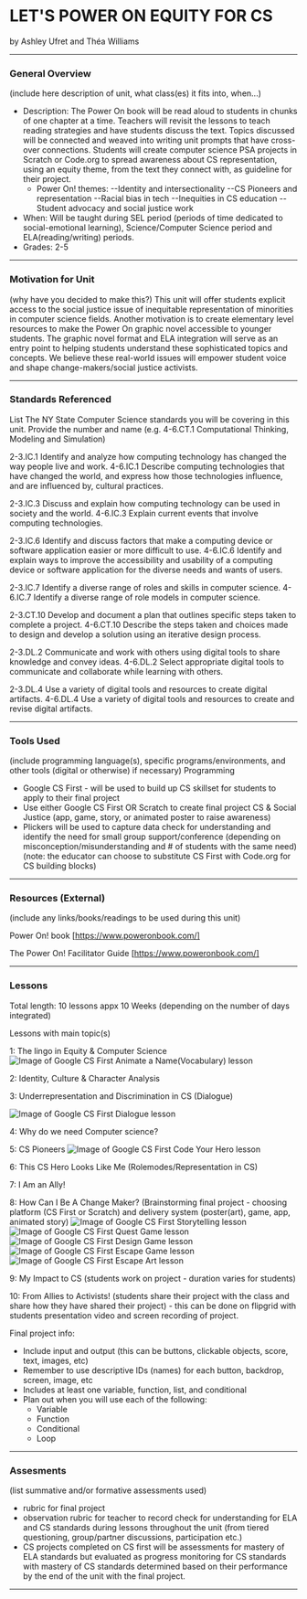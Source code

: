 # LET'S POWER ON EQUITY FOR CS
by Ashley Ufret and Théa Williams

-----

### General Overview
(include here description of unit, what class(es) it fits into, when...)
- Description: The Power On book will be read aloud to students in chunks of one chapter at a time. Teachers will revisit the lessons to teach reading strategies and have students discuss the text. Topics discussed will be connected and weaved into writing unit prompts that have cross-over connections. Students will create computer science PSA projects in Scratch or Code.org to spread awareness about CS representation, using an equity theme, from the text they connect with, as guideline for their project. 
  - Power On! themes:
    --Identity and intersectionality
    --CS Pioneers and representation
    --Racial bias in tech
    --Inequities in CS education
    --Student advocacy and social justice work
- When: Will be taught during SEL period (periods of time dedicated to social-emotional learning), Science/Computer Science period and ELA(reading/writing) periods. 
- Grades: 2-5

---

### Motivation for Unit
(why have you decided to make this?)
This unit will offer students explicit access to the social justice issue of inequitable representation of minorities in computer science fields. Another motivation is to create elementary level resources to make the Power On graphic novel accessible to younger students. The graphic novel format and ELA integration will serve as an entry point to helping students understand these sophisticated topics and concepts. We believe these real-world issues will empower student voice and shape change-makers/social justice activists.

---

### Standards Referenced
List The NY State Computer Science standards you will be covering in this unit. Provide the number and name (e.g. 4-6.CT.1 Computational Thinking, Modeling and Simulation)

2-3.IC.1    Identify and analyze how computing technology has changed the way people live and work.
4-6.IC.1    Describe computing technologies that have changed the world, and express how those technologies influence, and are influenced by, cultural practices.


2-3.IC.3    Discuss and explain how computing technology can be used in society and the world.
4-6.IC.3    Explain current events that involve computing technologies. 


2-3.IC.6    Identify and discuss factors that make a computing device or software application easier or more difficult to use.
4-6.IC.6    Identify and explain ways to improve the accessibility and usability of a computing device or software application for the diverse needs and wants of users.

2-3.IC.7    Identify a diverse range of roles and skills in computer science.
4-6.IC.7    Identify a diverse range of role models in computer science.

2-3.CT.10    Develop and document a plan that outlines specific steps taken to complete a project.
4-6.CT.10    Describe the steps taken and choices made to design and develop a solution using an iterative design process.

2-3.DL.2    Communicate and work with others using digital tools to share knowledge and convey ideas.
4-6.DL.2    Select appropriate digital tools to communicate and collaborate while learning with others. 

2-3.DL.4    Use a variety of digital tools and resources to create digital artifacts.
4-6.DL.4    Use a variety of digital tools and resources to create and revise digital artifacts.

---
### Tools Used
(include programming language(s), specific programs/environments, and other tools (digital or otherwise) if necessary)
Programming
- Google CS First - will be used to build up CS skillset for students to apply to their final project 
- Use either Google CS First OR Scratch to create final project CS & Social Justice (app, game, story, or animated poster to raise awareness)
- Plickers will be used to capture data check for understanding and identify the need for small group support/conference (depending on misconception/misunderstanding and # of students with the same need)
(note: the educator can choose to substitute CS First with Code.org for CS building blocks)
---

### Resources (External)
(include any links/books/readings to be used during this unit)

Power On! book [https://www.poweronbook.com/]

The Power On! Facilitator Guide [https://www.poweronbook.com/]

---

### Lessons
Total length: 10 lessons appx 10 Weeks (depending on the number of days integrated)

Lessons with main topic(s)

1: The lingo in Equity & Computer Science
![Image of Google CS First Animate a Name(Vocabulary) lesson](https://github.com/hunter-teacher-cert/unit_plan-power-on-grade-2-5/blob/main/Dialogue.jpg)

2: Identity, Culture & Character Analysis

3: Underrepresentation and Discrimination in CS (Dialogue)

![Image of Google CS First Dialogue lesson](https://github.com/hunter-teacher-cert/unit_plan-power-on-grade-2-5/blob/main/Dialogue.jpg)


4: Why do we need Computer science?

5: CS Pioneers
![Image of Google CS First Code Your Hero lesson](https://github.com/hunter-teacher-cert/unit_plan-power-on-grade-2-5/blob/main/Hero.jpg)

6: This CS Hero Looks Like Me (Rolemodes/Representation in CS)


7: I Am an Ally! 

8: How Can I Be A Change Maker? (Brainstorming final project - choosing platform (CS First or Scratch) and delivery system (poster(art), game, app, animated story)
![Image of Google CS First Storytelling lesson](https://github.com/hunter-teacher-cert/unit_plan-power-on-grade-2-5/blob/main/Final%20animated%20story.jpg)
![Image of Google CS First Quest Game lesson](https://github.com/hunter-teacher-cert/unit_plan-power-on-grade-2-5/blob/main/Final%20game%20option%202.jpg)
![Image of Google CS First Design Game lesson](https://github.com/hunter-teacher-cert/unit_plan-power-on-grade-2-5/blob/main/Final%20game.jpg)
![Image of Google CS First Escape Game lesson](https://github.com/hunter-teacher-cert/unit_plan-power-on-grade-2-5/blob/main/Final%20games1.jpg)
![Image of Google CS First Escape Art lesson](https://github.com/hunter-teacher-cert/unit_plan-power-on-grade-2-5/blob/main/Final%20posters.jpg)


9: My Impact to CS (students work on project - duration varies for students)

10: From Allies to Activists! (students share their project with the class and share how they have shared their project) - this can be done on flipgrid with students presentation video and screen recording of project.

Final project info: 

- Include input and output (this can be buttons, clickable objects, score, text, images, etc)
- Remember to use descriptive IDs (names) for each button, backdrop, screen, image, etc
- Includes at least one variable, function, list, and conditional
- Plan out when you will use each of the following:
    - Variable
    - Function
    - Conditional 
    - Loop
 
---
### Assesments
(list summative and/or formative assessments used)
- rubric for final project
- observation rubric for teacher to record check for understanding for ELA and CS standards during lessons throughout the unit (from tiered questioning, group/partner discussions, participation etc.)
- CS projects completed on CS first will be assessments for mastery of ELA standards but evaluated as progress monitoring for CS standards with mastery of CS standards determined based on their performance by the end of the unit with the final project.
---
